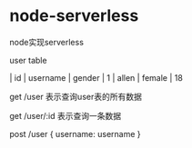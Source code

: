 # node-serverless
node实现serverless

user table

 | id | username | gender
 | 1 | allen | female | 18

get /user 表示查询user表的所有数据

get /user/:id 表示查询一条数据

post /user {
  username: username
}
